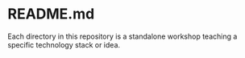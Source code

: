 # README.md

Each directory in this repository is a standalone workshop teaching a specific
technology stack or idea.


